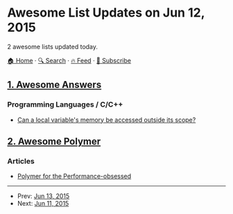 # Awesome List Updates on Jun 12, 2015

2 awesome lists updated today.

[🏠 Home](/README.md) · [🔍 Search](https://test.trackawesomelist.com/search/) · [🔥 Feed](https://test.trackawesomelist.com/rss.xml) · [📮 Subscribe](https://trackawesomelist.us17.list-manage.com/subscribe?u=d2f0117aa829c83a63ec63c2f&id=36a103854c)



## [1. Awesome Answers](/content/cyberglot/awesome-answers/README.md)

### Programming Languages / C/C++

*   [Can a local variable's memory be accessed outside its scope?](http://stackoverflow.com/a/6445794/1104488)

## [2. Awesome Polymer](/content/Granze/awesome-polymer/README.md)

### Articles

*   [Polymer for the Performance-obsessed](https://aerotwist.com/blog/polymer-for-the-performance-obsessed/)

---

- Prev: [Jun 13, 2015](/content/2015/06/13/README.md)
- Next: [Jun 11, 2015](/content/2015/06/11/README.md)
